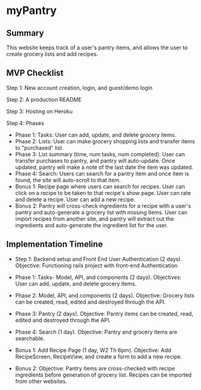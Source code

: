 # myPantry

## Summary
This website keeps track of a user's pantry items, and allows
the user to create grocery lists and add recipes.


## MVP Checklist

Step 1: New account creation, login, and guest/demo login

Step 2: A production README

Step 3: Hosting on Heroku

Step 4: Phases
- Phase 1: Tasks: User can add, update, and delete grocery items.
- Phase 2: Lists: User can make grocery shopping lists and transfer items to "purchased" list.
- Phase 3: List summary (time, num tasks, num completed): User can transfer
purchases to pantry, and pantry will auto-update. Once updated, pantry
will make a note of the last date the item was updated.
- Phase 4: Search: Users can search for a pantry item and once item is
found, the site will auto-scroll to that item.
- Bonus 1: Recipe page where users can search for recipes. User can click on
a recipe to be taken to that recipe's show page. User can rate and
delete a recipe. User can add a new recipe.
- Bonus 2: Pantry will cross-check ingredients for a recipe with a user's pantry
and auto-generate a grocery list with missing items.  User can import
recipes from another site, and pantry will extract out the ingredients
and auto-generate the ingredient list for the user.


## Implementation Timeline
- Step 1: Backend setup and Front End User Authentication (2 days).
Objective: Functioning rails project with front-end Authentication

- Phase 1: Tasks- Model, API, and components (2 days). Objectives:  
User can add, update, and delete grocery items.

- Phase 2: Model, API, and components (2 days). Objective: Grocery lists
can be created, read, edited and destroyed through the API.

- Phase 3: Pantry (2 days). Objective: Pantry items can be created, read,
edited and destroyed through the API.

- Phase 4: Search (1 day). Objective: Pantry and grocery items are searchable.

- Bonus 1: Add Recipe Page (1 day, W2 Th 6pm). Objective: Add RecipeScreen,
RecipeView, and create a form to add a new recipe.
- Bonus 2: Objective: Pantry items are cross-checked with recipe ingredients
before generation of grocery list. Recipes can be imported from other websites.
